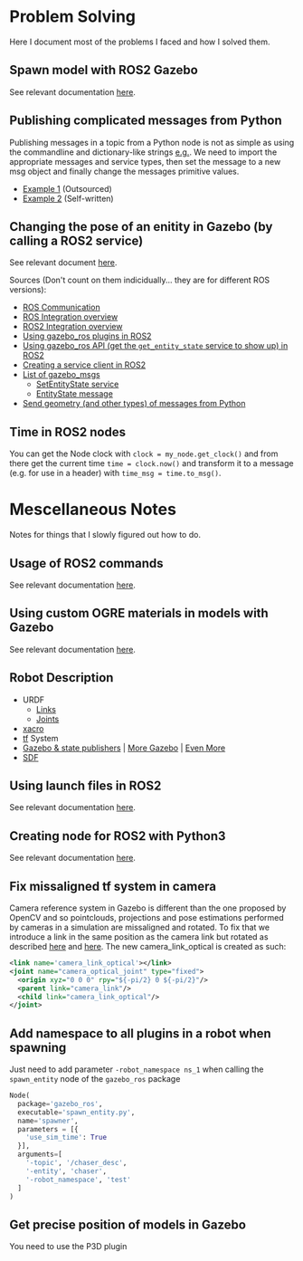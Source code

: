 # Problem Solving
Here I document most of the problems I faced and how I solved them.

## Spawn model with ROS2 Gazebo

See relevant documentation [here](https://answers.ros.org/question/314607/spawn-model-with-ros2-gazebo/).

## Publishing complicated messages from Python

Publishing messages in a topic from a Python node is not as simple as using the commandline and dictionary-like strings [e.g.](src/pose_estimation/pose_estimation/SUPPORT.md#Call-the-service-using-the-appropriate-message). We need to import the appropriate messages and service types, then set the message to a new msg object and finally change the messages primitive values. 
- [Example 1](https://www.programcreek.com/python/example/70251/geometry_msgs.msg.Twist) (Outsourced)
- [Example 2](src/pose_estimation/pose_estimation/SUPPORT.md#from-a-python-node) (Self-written)

## Changing the pose of an enitity in Gazebo (by calling a ROS2 service)

See relevant document [here](src/pose_estimation/pose_estimation/SUPPORT.md).

Sources (Don't count on them indicidually... they are for different ROS versions):
- [ROS Communication](http://gazebosim.org/tutorials/?tut=ros_comm)
- [ROS Integration overview](http://gazebosim.org/tutorials?tut=ros_overview)
- [ROS2 Integration overview](http://gazebosim.org/tutorials?tut=ros2_overview)
- [Using gazebo_ros plugins in ROS2](https://answers.ros.org/question/356936/how-to-use-gazebo-plugins-found-in-gazebo_ros-ros2-foxy-gazebo11/)
- [Using gazebo_ros API (get the `get_entity_state` service to show up) in ROS2](https://answers.ros.org/question/360161/ros2-dashing-service-get_entity_state-is-missing/)
- [Creating a service client in ROS2](https://docs.ros.org/en/foxy/Tutorials/Writing-A-Simple-Py-Service-And-Client.html)
- [List of gazebo_msgs](https://index.ros.org/p/gazebo_msgs/#galactic-assets)
  - [SetEntityState service](https://github.com/ros-simulation/gazebo_ros_pkgs/blob/galactic/gazebo_msgs/srv/SetEntityState.srv)
  - [EntityState message](https://github.com/ros-simulation/gazebo_ros_pkgs/blob/galactic/gazebo_msgs/msg/EntityState.msg)
- [Send geometry (and other types) of messages from Python](https://www.programcreek.com/python/example/70251/geometry_msgs.msg.Twist)

## Time in ROS2 nodes

You can get the Node clock with `clock = my_node.get_clock()` and from there get the current time `time = clock.now()` and transform it to a message (e.g. for use in a header) with `time_msg = time.to_msg()`.

# Mescellaneous Notes

Notes for things that I slowly figured out how to do.

## Usage of ROS2 commands

See relevant documentation [here](/src/stereo_cam/SUPPORT.md).

## Using custom OGRE materials in models with Gazebo

See relevant documentation [here](/models/SUPPORT.md#using-ogre-materials).

## Robot Description

- URDF
  - [Links](http://wiki.ros.org/urdf/XML/link)
  - [Joints](http://wiki.ros.org/urdf/XML/joint)
- [xacro](https://www.youtube.com/watch?v=CwdbsvcpOHM&t=1090s)
- [tf](https://www.youtube.com/watch?v=QyvHhY4Y_Y8&t=2s) System
- [Gazebo & state publishers](https://www.youtube.com/watch?v=laWn7_cj434) | [More Gazebo](https://automaticaddison.com/how-to-simulate-a-robot-using-gazebo-and-ros-2/) | [Even More](https://medium.com/creating-a-gazebo-simulation-with-ros2-for-your/introduction-8daf6efa12f4)
- [SDF](http://sdformat.org/spec)

## Using launch files in ROS2

See relevant documentation [here](/src/stereo_cam/launch/SUPPORT.md).

## Creating node for ROS2 with Python3

See relevant documentation [here](/src/stereo_cam/stereo_cam/SUPPORT.md).

## Fix missaligned tf system in camera

Camera reference system in Gazebo is different than the one proposed by OpenCV and so pointclouds, projections and pose estimations performed by cameras in a simulation are missaligned and rotated. To fix that we introduce a link in the same position as the camera link but rotated as described [here](https://answers.ros.org/question/232534/gazebo-camera-frame-is-inconsistent-with-rviz-opencv-convention/) and [here](https://github.com/ros-simulation/gazebo_ros_demos/pull/15). The new camera_link_optical is created as such:
```xml
<link name='camera_link_optical'></link>
<joint name="camera_optical_joint" type="fixed">
  <origin xyz="0 0 0" rpy="${-pi/2} 0 ${-pi/2}"/>
  <parent link="camera_link"/>
  <child link="camera_link_optical"/>
</joint>
```

## Add namespace to all plugins in a robot when spawning

Just need to add parameter `-robot_namespace ns_1` when calling the `spawn_entity` node of the `gazebo_ros` package
```py
Node(
  package='gazebo_ros',
  executable='spawn_entity.py',
  name='spawner',
  parameters = [{
    'use_sim_time': True
  }],
  arguments=[
    '-topic', '/chaser_desc', 
    '-entity', 'chaser',
    '-robot_namespace', 'test'
  ]
)
```

## Get precise position of models in Gazebo

You need to use the P3D plugin
